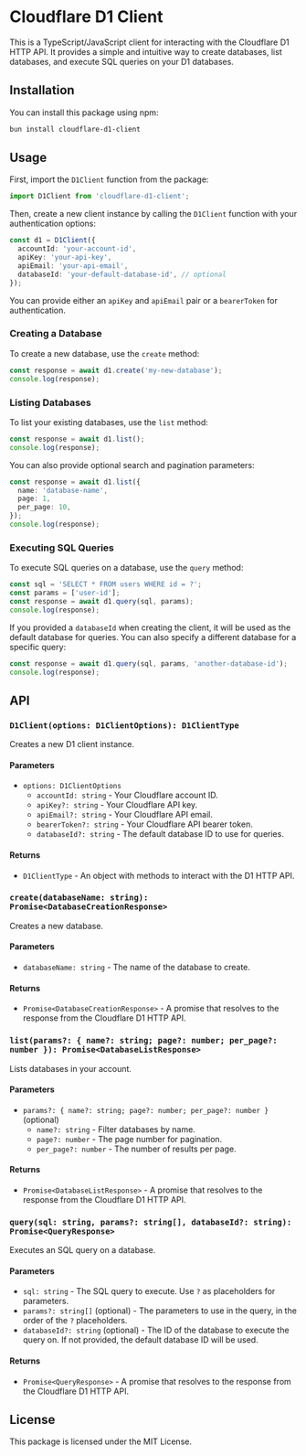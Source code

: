# Cloudflare D1 Client

This is a TypeScript/JavaScript client for interacting with the Cloudflare D1 HTTP API. It provides a simple and intuitive way to create databases, list databases, and execute SQL queries on your D1 databases.

## Installation

You can install this package using npm:

```bash
bun install cloudflare-d1-client
```

## Usage

First, import the `D1Client` function from the package:

```typescript
import D1Client from 'cloudflare-d1-client';
```

Then, create a new client instance by calling the `D1Client` function with your authentication options:

```typescript
const d1 = D1Client({
  accountId: 'your-account-id',
  apiKey: 'your-api-key',
  apiEmail: 'your-api-email',
  databaseId: 'your-default-database-id', // optional
});
```

You can provide either an `apiKey` and `apiEmail` pair or a `bearerToken` for authentication.

### Creating a Database

To create a new database, use the `create` method:

```typescript
const response = await d1.create('my-new-database');
console.log(response);
```

### Listing Databases

To list your existing databases, use the `list` method:

```typescript
const response = await d1.list();
console.log(response);
```

You can also provide optional search and pagination parameters:

```typescript
const response = await d1.list({
  name: 'database-name',
  page: 1,
  per_page: 10,
});
console.log(response);
```

### Executing SQL Queries

To execute SQL queries on a database, use the `query` method:

```typescript
const sql = 'SELECT * FROM users WHERE id = ?';
const params = ['user-id'];
const response = await d1.query(sql, params);
console.log(response);
```

If you provided a `databaseId` when creating the client, it will be used as the default database for queries. You can also specify a different database for a specific query:

```typescript
const response = await d1.query(sql, params, 'another-database-id');
console.log(response);
```

## API

### `D1Client(options: D1ClientOptions): D1ClientType`

Creates a new D1 client instance.

#### Parameters

- `options: D1ClientOptions`
  - `accountId: string` - Your Cloudflare account ID.
  - `apiKey?: string` - Your Cloudflare API key.
  - `apiEmail?: string` - Your Cloudflare API email.
  - `bearerToken?: string` - Your Cloudflare API bearer token.
  - `databaseId?: string` - The default database ID to use for queries.

#### Returns

- `D1ClientType` - An object with methods to interact with the D1 HTTP API.

### `create(databaseName: string): Promise<DatabaseCreationResponse>`

Creates a new database.

#### Parameters

- `databaseName: string` - The name of the database to create.

#### Returns

- `Promise<DatabaseCreationResponse>` - A promise that resolves to the response from the Cloudflare D1 HTTP API.

### `list(params?: { name?: string; page?: number; per_page?: number }): Promise<DatabaseListResponse>`

Lists databases in your account.

#### Parameters

- `params?: { name?: string; page?: number; per_page?: number }` (optional)
  - `name?: string` - Filter databases by name.
  - `page?: number` - The page number for pagination.
  - `per_page?: number` - The number of results per page.

#### Returns

- `Promise<DatabaseListResponse>` - A promise that resolves to the response from the Cloudflare D1 HTTP API.

### `query(sql: string, params?: string[], databaseId?: string): Promise<QueryResponse>`

Executes an SQL query on a database.

#### Parameters

- `sql: string` - The SQL query to execute. Use `?` as placeholders for parameters.
- `params?: string[]` (optional) - The parameters to use in the query, in the order of the `?` placeholders.
- `databaseId?: string` (optional) - The ID of the database to execute the query on. If not provided, the default database ID will be used.

#### Returns

- `Promise<QueryResponse>` - A promise that resolves to the response from the Cloudflare D1 HTTP API.

## License

This package is licensed under the MIT License.